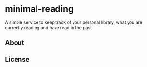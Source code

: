 # minimal-reading
A simple service to keep track of your personal library, what you are currently reading and have read in the past.

## About


## License